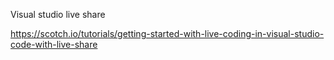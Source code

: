 Visual studio live share

https://scotch.io/tutorials/getting-started-with-live-coding-in-visual-studio-code-with-live-share
